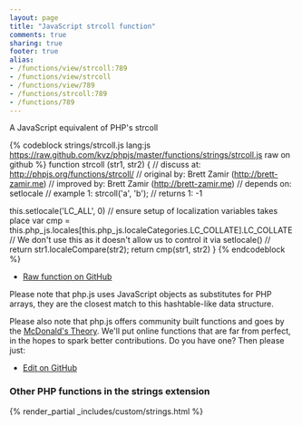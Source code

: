 ```yaml
---
layout: page
title: "JavaScript strcoll function"
comments: true
sharing: true
footer: true
alias:
- /functions/view/strcoll:789
- /functions/view/strcoll
- /functions/view/789
- /functions/strcoll:789
- /functions/789
---
```

<!-- Generated by Rakefile:build -->
A JavaScript equivalent of PHP's strcoll

{% codeblock strings/strcoll.js lang:js https://raw.github.com/kvz/phpjs/master/functions/strings/strcoll.js raw on github %}
function strcoll (str1, str2) {
  //  discuss at: http://phpjs.org/functions/strcoll/
  // original by: Brett Zamir (http://brett-zamir.me)
  // improved by: Brett Zamir (http://brett-zamir.me)
  //  depends on: setlocale
  //   example 1: strcoll('a', 'b');
  //   returns 1: -1

  this.setlocale('LC_ALL', 0) // ensure setup of localization variables takes place
  var cmp = this.php_js.locales[this.php_js.localeCategories.LC_COLLATE].LC_COLLATE
  // We don't use this as it doesn't allow us to control it via setlocale()
  // return str1.localeCompare(str2);
  return cmp(str1, str2)
}
{% endcodeblock %}

 - [Raw function on GitHub](https://github.com/kvz/phpjs/blob/master/functions/strings/strcoll.js)

Please note that php.js uses JavaScript objects as substitutes for PHP arrays, they are 
the closest match to this hashtable-like data structure. 

Please also note that php.js offers community built functions and goes by the 
[McDonald's Theory](https://medium.com/what-i-learned-building/9216e1c9da7d). We'll put online 
functions that are far from perfect, in the hopes to spark better contributions. 
Do you have one? Then please just: 

 - [Edit on GitHub](https://github.com/kvz/phpjs/edit/master/functions/strings/strcoll.js)


### Other PHP functions in the strings extension
{% render_partial _includes/custom/strings.html %}
